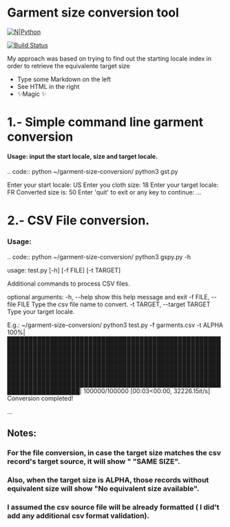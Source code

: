 # Garment size conversion tool


[![N|Python](https://cldup.com/dTxpPi9lDf.thumb.png)](https://nodesource.com/products/nsolid)

[![Build Status](https://travis-ci.org/joemccann/dillinger.svg?branch=master)](https://travis-ci.org/joemccann/dillinger)


My approach was based on trying to find out the starting locale index in order to retrieve the equivalente target size

- Type some Markdown on the left
- See HTML in the right
- ✨Magic ✨

# 1.- Simple command line garment conversion

#### Usage: input the start locale, size and target locale.
.. code:: python
~/garment-size-conversion/ python3 gst.py 

Enter your start locale: US
Enter you cloth size: 18
Enter your target locale: FR
Converted size is:  50
Enter 'quit' to exit or any key to continue: 
 ...

# 2.- CSV File conversion.
### Usage:


.. code:: python
~/garment-size-conversion/ python3 gspy.py -h
 
 usage: test.py [-h] [-f FILE] [-t TARGET]

 Additional commands to process CSV files.

 optional arguments:
  -h, --help            show this help message and exit
  -f FILE, --file FILE  Type the csv file name to convert.
  -t TARGET, --target TARGET Type your target locale.

   E.g.: 
~/garment-size-conversion/ python3 test.py -f garments.csv -t ALPHA 
100%|███████████████████████████████████████████████████████████████████████████████████████████████████████████████████████████████████████████████████████████████████████████████████████████████████████████████████████████████████████████████████████████████████████████████████████████████████████████████████████████████████████████████████████████████████████████████| 100000/100000 [00:03<00:00, 32226.15it/s]
Conversion completed! 

 ...

## Notes:

 ###  For the file conversion, in case the target size matches the csv record's target source, it will show " "SAME SIZE".
 ###  Also, when the target size is ALPHA, those records without equivalent size will show "No equivalent size available".
 ### I assumed the csv source file will be already formatted ( I did't add any additional csv format validation).


